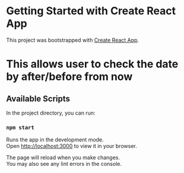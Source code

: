 # Getting Started with Create React App

This project was bootstrapped with [Create React App](https://github.com/facebook/create-react-app).

# This allows user to check the date by after/before from now

## Available Scripts

In the project directory, you can run:

### `npm start`

Runs the app in the development mode.\
Open [http://localhost:3000](http://localhost:3000) to view it in your browser.

The page will reload when you make changes.\
You may also see any lint errors in the console.
